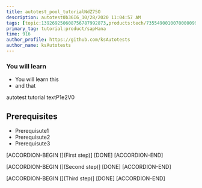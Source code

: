 ```yaml
---
title: autotest_pool_tutorialNdZ75O
description: autotest0b36I6_10/28/2020 11:04:57 AM
tags: [topic:139269250608756787992873,products:tech/73554900100700000996,tutorial:experience/advanced]
primary_tag: tutorial:product/sapHana
time: 916
author_profile: https://github.com/ksAutotests
author_name: ksAutotests
---
```

### You will learn
- You will learn this
- and that

autotest tutorial textP1e2V0

## Prerequisites
- Prerequisute1
- Prerequisute2
- Prerequisute3

[ACCORDION-BEGIN [](First step)]
[DONE]
[ACCORDION-END]

[ACCORDION-BEGIN [](Second step)]
[DONE]
[ACCORDION-END]

[ACCORDION-BEGIN [](Third step)]
[DONE]
[ACCORDION-END]

